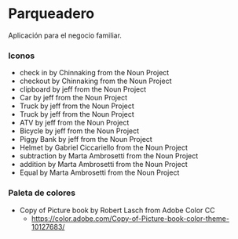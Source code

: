 # Parqueadero

Aplicación para el negocio familiar.

### Iconos

* check in by Chinnaking from the Noun Project
* checkout by Chinnaking from the Noun Project
* clipboard by jeff from the Noun Project
* Car by jeff from the Noun Project
* Truck by jeff from the Noun Project
* Truck by jeff from the Noun Project
* ATV by jeff from the Noun Project
* Bicycle by jeff from the Noun Project
* Piggy Bank by jeff from the Noun Project
* Helmet by Gabriel Ciccariello from the Noun Project
* subtraction by Marta Ambrosetti from the Noun Project
* addition by Marta Ambrosetti from the Noun Project
* Equal by Marta Ambrosetti from the Noun Project

### Paleta de colores
* Copy of Picture book by Robert Lasch from Adobe Color CC
    * https://color.adobe.com/Copy-of-Picture-book-color-theme-10127683/
